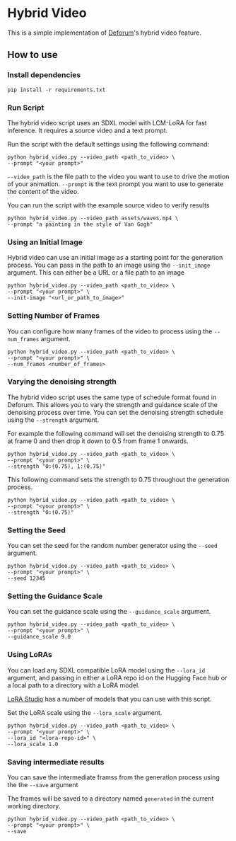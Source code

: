 # Hybrid Video

This is a simple implementation of [Deforum](https://deforum.github.io/)'s hybrid video feature.

## How to use

### Install dependencies

```shell
pip install -r requirements.txt
```

### Run Script

The hybrid video script uses an SDXL model with LCM-LoRA for fast inference. It requires a source video and a text prompt.

Run the script with the default settings using the following command:

```shell
python hybrid_video.py --video_path <path_to_video> \
--prompt "<your prompt>"
```

`--video_path` is the file path to the video you want to use to drive the motion of your animation. `--prompt` is the text prompt you want to use to generate the content of the video.

You can run the script with the example source video to verify results

```shell
python hybrid_video.py --video_path assets/waves.mp4 \
--prompt "a painting in the style of Van Gogh"
```

### Using an Initial Image

Hybrid video can use an initial image as a starting point for the generation process. You can pass in the path to an image using the `--init_image` argument. This can either be a URL or a file path to an image

```shell
python hybrid_video.py --video_path <path_to_video> \
--prompt "<your prompt>" \
--init-image "<url_or_path_to_image>"
```

### Setting Number of Frames

You can configure how many frames of the video to process using the `--num_frames` argument.

```shell
python hybrid_video.py --video_path <path_to_video> \
--prompt "<your prompt>" \
--num_frames <number_of_frames>
```

### Varying the denoising strength

The hybrid video script uses the same type of schedule format found in Deforum. This allows you to vary the strength and guidance scale of the denoising process over time. You can set the denoising strength schedule using the `--strength` argument.

For example the following command will set the denoising strength to 0.75 at frame 0 and then drop it down to 0.5 from frame 1 onwards.

```shell
python hybrid_video.py --video_path <path_to_video> \
--prompt "<your prompt>" \
--strength "0:(0.75), 1:(0.75)"
```

This following command sets the strength to 0.75 throughout the generation process.

```shell
python hybrid_video.py --video_path <path_to_video> \
--prompt "<your prompt>" \
--strength "0:(0.75)"
```

### Setting the Seed

You can set the seed for the random number generator using the `--seed` argument.

```shell
python hybrid_video.py --video_path <path_to_video> \
--prompt "<your prompt>" \
--seed 12345
```

### Setting the Guidance Scale

You can set the guidance scale using the `--guidance_scale` argument.

```shell
python hybrid_video.py --video_path <path_to_video> \
--prompt "<your prompt>" \
--guidance_scale 9.0
```

### Using LoRAs

You can load any SDXL compatible LoRA model using the `--lora_id` argument, and passing in either a LoRA repo id on the Hugging Face hub or a local path to a directory with a LoRA model.

[LoRA Studio](https://huggingface.co/spaces/enzostvs/lora-studio) has a number of models that you can use with this script.

Set the LoRA scale using the `--lora_scale` argument.

```shell
python hybrid_video.py --video_path <path_to_video> \
--prompt "<your prompt>" \
--lora_id "<lora-repo-id>" \
--lora_scale 1.0
```

### Saving intermediate results

You can save the intermediate framss from the generation process using the the `--save` argument

The frames will be saved to a directory named `generated` in the current working directory.

```shell
python hybrid_video.py --video_path <path_to_video> \
--prompt "<your prompt>" \
--save
```

